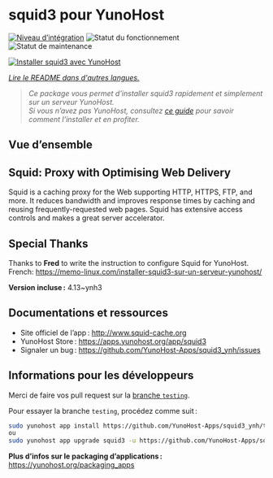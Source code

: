 <!--
Nota bene : ce README est automatiquement généré par <https://github.com/YunoHost/apps/tree/master/tools/readme_generator>
Il NE doit PAS être modifié à la main.
-->

# squid3 pour YunoHost

[![Niveau d’intégration](https://dash.yunohost.org/integration/squid3.svg)](https://dash.yunohost.org/appci/app/squid3) ![Statut du fonctionnement](https://ci-apps.yunohost.org/ci/badges/squid3.status.svg) ![Statut de maintenance](https://ci-apps.yunohost.org/ci/badges/squid3.maintain.svg)

[![Installer squid3 avec YunoHost](https://install-app.yunohost.org/install-with-yunohost.svg)](https://install-app.yunohost.org/?app=squid3)

*[Lire le README dans d'autres langues.](./ALL_README.md)*

> *Ce package vous permet d’installer squid3 rapidement et simplement sur un serveur YunoHost.*  
> *Si vous n’avez pas YunoHost, consultez [ce guide](https://yunohost.org/install) pour savoir comment l’installer et en profiter.*

## Vue d’ensemble

## Squid: Proxy with Optimising Web Delivery

Squid is a caching proxy for the Web supporting HTTP, HTTPS, FTP, and more. It reduces bandwidth and improves response times by caching and reusing frequently-requested web pages. Squid has extensive access controls and makes a great server accelerator.

## Special Thanks

Thanks to **Fred** to write the instruction to configure Squid for YunoHost. French: <https://memo-linux.com/installer-squid3-sur-un-serveur-yunohost/>


**Version incluse :** 4.13~ynh3
## Documentations et ressources

- Site officiel de l’app : <http://www.squid-cache.org>
- YunoHost Store : <https://apps.yunohost.org/app/squid3>
- Signaler un bug : <https://github.com/YunoHost-Apps/squid3_ynh/issues>

## Informations pour les développeurs

Merci de faire vos pull request sur la [branche `testing`](https://github.com/YunoHost-Apps/squid3_ynh/tree/testing).

Pour essayer la branche `testing`, procédez comme suit :

```bash
sudo yunohost app install https://github.com/YunoHost-Apps/squid3_ynh/tree/testing --debug
ou
sudo yunohost app upgrade squid3 -u https://github.com/YunoHost-Apps/squid3_ynh/tree/testing --debug
```

**Plus d’infos sur le packaging d’applications :** <https://yunohost.org/packaging_apps>

